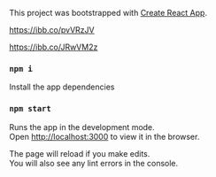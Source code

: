 This project was bootstrapped with [Create React App](https://github.com/facebook/create-react-app).

https://ibb.co/pvVRzJV


https://ibb.co/JRwVM2z


### `npm i`

Install the app dependencies

### `npm start`

Runs the app in the development mode.<br />
Open [http://localhost:3000](http://localhost:3000) to view it in the browser.

The page will reload if you make edits.<br />
You will also see any lint errors in the console.
